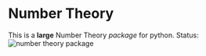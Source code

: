 # Number Theory
This is a **large** Number Theory _package_ for python.
Status:
![number theory package](https://github.com/arihant2math/number-theory/workflows/number%20theory%20package/badge.svg?branch=master)
